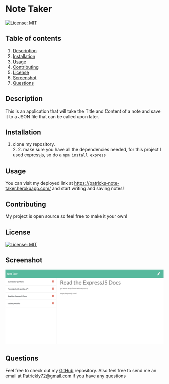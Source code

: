 
# Note Taker
[![License: MIT](https://img.shields.io/badge/License-MIT-yellow.svg)](https://opensource.org/licenses/MIT)

## Table of contents
1. [Description](#description)
2. [Installation](#installation)
3. [Usage](#usage)
4. [Contributing](#contributing)
5. [License](#license)
6. [Screenshot](#screenshot)
7. [Questions](#questions)
    
<a name="descriptipn"></a>
## Description
This is an application that will take the Title and Content of a note and save it to a JSON file that can be called upon later. 
    
<a name="installation"></a>
## Installation
1. clone my repository.<br>2. 2. make sure you have all the dependencies needed, for this project I used expressjs, so do a ```npm install express```
    
<a name="usage"></a>
## Usage
You can visit my deployed link at https://patricks-note-taker.herokuapp.com/ and start writing and saving notes!
    
<a name="contributing"></a>
## Contributing
My project is open source so feel free to make it your own!
    
<a name="license"></a>
## License
[![License: MIT](https://img.shields.io/badge/License-MIT-yellow.svg)](https://opensource.org/licenses/MIT)

<a name="screenshot"></a>
## Screenshot
![Screenshot](/photo.png)
    
<a name="questions"></a>
## Questions
Feel free to check out my [GitHub](https://github.com/pattymcpat) repository. Also feel free to send me an email at <Patrickly72@gmail.com> if you have any questions